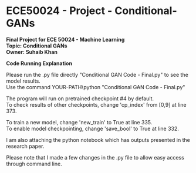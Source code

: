 # ECE50024 - Project - Conditional-GANs
**Final Project for ECE 50024 - Machine Learning  
Topic: Conditional GANs  
Owner: Suhaib Khan**

**Code Running Explanation**  

Please run the .py file directly "Conditional GAN Code - Final.py" to see the model results.  
Use the command YOUR-PATH\python "Conditional GAN Code - Final.py"  

The program will run on pretrained checkpoint #4 by default.  
To check results of other checkpoints, change 'cp_index' from [0,9] at line 373.  
 
To train a new model, change 'new_train' to True at line 335.   
To enable model checkpointing, change 'save_bool' to True at line 332.  

I am also attaching the python notebook which has outputs presented in the research paper.  

Please note that I made a few changes in the .py file to allow easy access through command line.  

